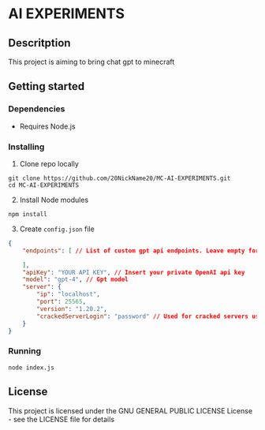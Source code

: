 # AI EXPERIMENTS

## Descritption

This project is aiming to bring chat gpt to minecraft

## Getting started

### Dependencies

* Requires Node.js
### Installing
1. Clone repo locally
```
git clone https://github.com/20NickName20/MC-AI-EXPERIMENTS.git
cd MC-AI-EXPERIMENTS
```

2. Install Node modules
```
npm install
```

3. Create `config.json` file
```json
{
    "endpoints": [ // List of custom gpt api endpoints. Leave empty for default.

    ],
    "apiKey": "YOUR API KEY", // Insert your private OpenAI api key
    "model": "gpt-4", // Gpt model
    "server": {
        "ip": "localhost",
        "port": 25565,
        "version": "1.20.2",
        "crackedServerLogin": "password" // Used for cracked servers using login plugins
    }
}
```

### Running

```
node index.js
```

## License

This project is licensed under the GNU GENERAL PUBLIC LICENSE License - see the LICENSE file for details